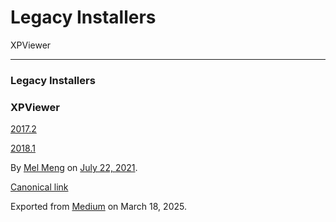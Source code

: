 # Legacy Installers

XPViewer

---

### Legacy Installers

### XPViewer

[2017.2](https://innovyze-us01.s3.us-west-2.amazonaws.com/XPVIEWER/xpswmmViewer2017.2.exe)

[2018.1](https://innovyze-us01.s3.us-west-2.amazonaws.com/XPSWMM/2018/xpswmmViewer2018.1.exe)

By [Mel Meng](https://medium.com/@mel-meng-pe) on [July 22, 2021](https://medium.com/p/812f58db1a0b).

[Canonical link](https://medium.com/@mel-meng-pe/legacy-installers-812f58db1a0b)

Exported from [Medium](https://medium.com) on March 18, 2025.
